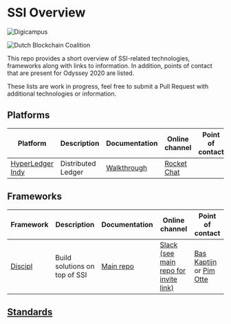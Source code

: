 # SSI Overview

![Digicampus](https://www.dedigicampus.nl/img/logo-digicampus.svg)

![Dutch Blockchain Coalition](https://dutchblockchaincoalition.org/assets/images/Logo-DBC.png)

This repo provides a short overview of SSI-related technologies, frameworks along with links to information.
In addition, points of contact that are present for Odyssey 2020 are listed.

These lists are work in progress, feel free to submit a Pull Request with additional technologies or information. 

## Platforms

|Platform|Description|Documentation|Online channel|Point of contact|
|---|---|---|---|---|
|[HyperLedger Indy](https://www.hyperledger.org/projects/hyperledger-indy)|Distributed Ledger|[Walkthrough](https://github.com/hyperledger/indy-sdk/blob/master/docs/getting-started/indy-walkthrough.md)|[Rocket Chat](https://chat.hyperledger.org/channel/indy)|   |

## Frameworks

|Framework|Description|Documentation|Online channel|Point of contact|
|---|---|---|---|---|
|[Discipl](https://discipl.org/)|Build solutions on top of SSI|[Main repo](https://github.com/discipl/main)|[Slack (see main repo for invite link)](https://discipl.slack.com)|[Bas Kaptijn](https://github.com/bkaptijn) or [Pim Otte](https://github.com/pimotte)|

## [Standards](./standards.md)
